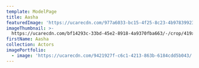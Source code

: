 ```yaml
---
template: ModelPage
title: Aasha
featuredImage: 'https://ucarecdn.com/977a6033-bc15-4f25-8c23-4b97839923b8/'
imageThumbnail: >-
  https://ucarecdn.com/bf14293c-33bd-45e2-8918-4a9370fba663/-/crop/419x641/0,0/-/preview/
firstName: Aasha
collection: Actors
imagePortfolio:
  - image: 'https://ucarecdn.com/9421927f-c6c1-4213-863b-6184cdd5b043/'
---
```


